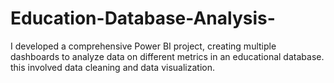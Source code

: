 # Education-Database-Analysis-
I developed a comprehensive Power BI project, creating multiple dashboards to analyze data on different metrics in an educational database. this involved data cleaning and data visualization. 
